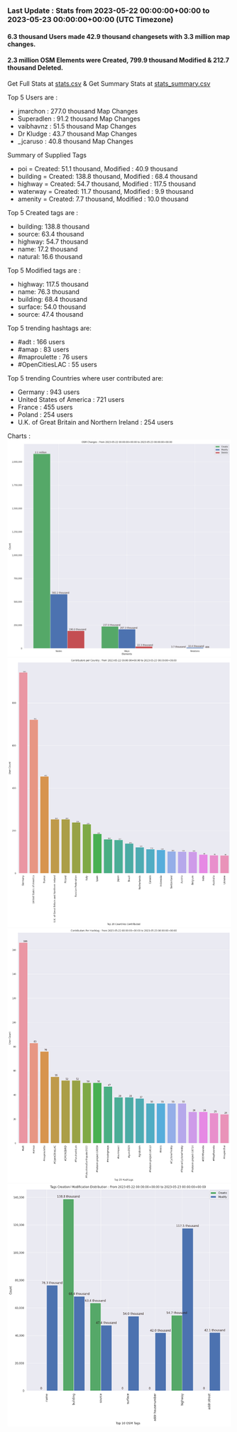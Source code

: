 ### Last Update : Stats from 2023-05-22 00:00:00+00:00 to 2023-05-23 00:00:00+00:00 (UTC Timezone)

#### 6.3 thousand Users made 42.9 thousand changesets with 3.3 million map changes.
#### 2.3 million OSM Elements were Created, 799.9 thousand Modified & 212.7 thousand Deleted.
Get Full Stats at [stats.csv](/stats/Global/Daily/stats.csv)
 & Get Summary Stats at [stats_summary.csv](/stats/Global/Daily/stats_summary.csv)

Top 5 Users are : 
- jmarchon : 277.0 thousand Map Changes
- Superadlen : 91.2 thousand Map Changes
- vaibhavnz : 51.5 thousand Map Changes
- Dr Kludge : 43.7 thousand Map Changes
- _jcaruso : 40.8 thousand Map Changes

Summary of Supplied Tags
- poi = Created: 51.1 thousand, Modified : 40.9 thousand
- building = Created: 138.8 thousand, Modified : 68.4 thousand
- highway = Created: 54.7 thousand, Modified : 117.5 thousand
- waterway = Created: 11.7 thousand, Modified : 9.9 thousand
- amenity = Created: 7.7 thousand, Modified : 10.0 thousand


Top 5 Created tags are :
- building: 138.8 thousand
- source: 63.4 thousand
- highway: 54.7 thousand
- name: 17.2 thousand
- natural: 16.6 thousand


Top 5 Modified tags are :
- highway: 117.5 thousand
- name: 76.3 thousand
- building: 68.4 thousand
- surface: 54.0 thousand
- source: 47.4 thousand


Top 5 trending hashtags are:
- #adt : 166 users
- #amap : 83 users
- #maproulette : 76 users
- #OpenCitiesLAC : 55 users


Top 5 trending Countries where user contributed are:
- Germany : 943 users
- United States of America : 721 users
- France : 455 users
- Poland : 254 users
- U.K. of Great Britain and Northern Ireland : 254 users


 Charts : 
![Alt text](./stats_osm_changes.png) 
![Alt text](./stats_users_per_country.png) 
![Alt text](./stats_users_per_hashtag.png) 
![Alt text](./stats_tags.png) 
